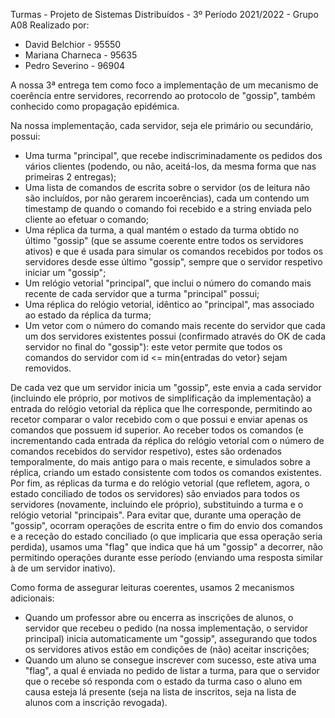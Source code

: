 Turmas - Projeto de Sistemas Distribuídos - 3º Período 2021/2022 - Grupo A08
Realizado por:
- David Belchior - 95550
- Mariana Charneca - 95635
- Pedro Severino - 96904

A nossa 3ª entrega tem como foco a implementação de um mecanismo de coerência entre servidores, recorrendo ao protocolo de "gossip", também conhecido como propagação epidémica.

Na nossa implementação, cada servidor, seja ele primário ou secundário, possui:
- Uma turma "principal", que recebe indiscriminadamente os pedidos dos vários clientes (podendo, ou não, aceitá-los, da mesma forma que nas primeiras 2 entregas);
- Uma lista de comandos de escrita sobre o servidor (os de leitura não são incluídos, por não gerarem incoerências), cada um contendo um timestamp de quando o comando foi recebido e a string enviada pelo cliente ao efetuar o comando;
- Uma réplica da turma, a qual mantém o estado da turma obtido no último "gossip" (que se assume coerente entre todos os servidores ativos) e que é usada para simular os comandos recebidos por todos os servidores desde esse último "gossip", sempre que o servidor respetivo iniciar um "gossip";
- Um relógio vetorial "principal", que inclui o número do comando mais recente de cada servidor que a turma "principal" possui;
- Uma réplica do relógio vetorial, idêntico ao "principal", mas associado ao estado da réplica da turma;
- Um vetor com o número do comando mais recente do servidor que cada um dos servidores existentes possui (confirmado através do OK de cada servidor no final do "gossip"): este vetor permite que todos os comandos do servidor com id <= min{entradas do vetor} sejam removidos.

De cada vez que um servidor inicia um "gossip", este envia a cada servidor (incluindo ele próprio, por motivos de simplificação da implementação) a entrada do relógio vetorial da réplica que lhe corresponde, permitindo ao recetor comparar o valor recebido com o que possui e enviar apenas os comandos que possuem id superior.
Ao receber todos os comandos (e incrementando cada entrada da réplica do relógio vetorial com o número de comandos recebidos do servidor respetivo), estes são ordenados temporalmente, do mais antigo para o mais recente, e simulados sobre a réplica, criando um estado consistente com todos os comandos existentes.
Por fim, as réplicas da turma e do relógio vetorial (que refletem, agora, o estado conciliado de todos os servidores) são enviados para todos os servidores (novamente, incluindo ele próprio), substituindo a turma e o relógio vetorial "principais".
Para evitar que, durante uma operação de "gossip", ocorram operações de escrita entre o fim do envio dos comandos e a receção do estado conciliado (o que implicaria que essa operação seria perdida), usamos uma "flag" que indica que há um "gossip" a decorrer, não permitindo operações durante esse período (enviando uma resposta similar à de um servidor inativo).

Como forma de assegurar leituras coerentes, usamos 2 mecanismos adicionais:
- Quando um professor abre ou encerra as inscrições de alunos, o servidor que recebeu o pedido (na nossa implementação, o servidor principal) inicia automaticamente um "gossip", assegurando que todos os servidores ativos estão em condições de (não) aceitar inscrições;
- Quando um aluno se consegue inscrever com sucesso, este ativa uma "flag", a qual é enviada no pedido de listar a turma, para que o servidor que o recebe só responda com o estado da turma caso o aluno em causa esteja lá presente (seja na lista de inscritos, seja na lista de alunos com a inscrição revogada).